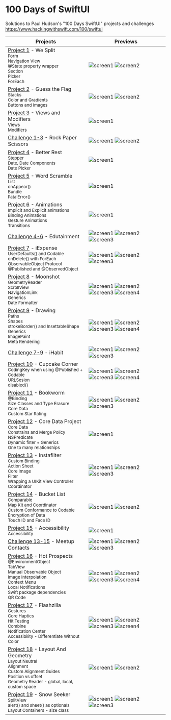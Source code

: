 # 100 Days of SwiftUI

Solutions to Paul Hudson's "100 Days SwiftUI" projects and challenges
https://www.hackingwithswift.com/100/swiftui

Projects | Previews
---|---
[Project 1](01%20WeSplit) - We Split <br/><sub>Form<br/>Navigation View<br/>@State property wrapper<br/>Section<br/>Picker<br/>ForEach</sub> | ![screen1](01%20WeSplit/screenshots/screen1.png) ![screen2](01%20WeSplit/screenshots/screen2.png)|
[Project 2](02%20GuessTheFlag/) - Guess the Flag <br/><sub>Stacks<br/>Color and Gradients<br/>Buttons and Images</sub> | ![screen1](02%20GuessTheFlag/screenshots/screen1.png) ![screen2](02%20GuessTheFlag/screenshots/screen2a.png)|
[Project 3](03%20ViewsAndModifiers) - Views and Modifiers<br/><sub>Views</br>Modifiers</sub> | ![screen1](03%20ViewsAndModifiers/screenshots/screen1.png)
[Challenge 1-3](01-03%20Challenge%20-%20Rock%2CPaper%2CScissors) - Rock Paper Scissors | ![screen1](01-03%20Challenge%20-%20Rock%2CPaper%2CScissors/screenshots/screen1.png) ![screen2](01-03%20Challenge%20-%20Rock%2CPaper%2CScissors/screenshots/screen2.png)
[Project 4](04%20BetterRest) - Better Rest <br/><sub>Stepper<br/>Date, Date Components<br/>Date Picker</sub> | ![screen1](04%20BetterRest/screenshots/screen1.png)
[Project 5](05%20WordScramble) - Word Scramble <br/><sub>List<br/>onAppear()<br/>Bundle<br/>FatalError()</sub> | ![screen1](05%20WordScramble/screenshots/screen1.png)
[Project 6](06%20Animations) - Animations <br/><sub>Implicit and Explicit animations<br/>Binding Animations<br/>Gesture Animations<br/>Transitions</sub> | ![screen1](06%20Animations/screenshots/screen1.png)
[Challenge 4-6](04-06%20Challenge%20-%20Edutainment) - Edutainment | ![screen1](04-06%20Challenge%20-%20Edutainment/screenshots/screen1.png) ![screen2](04-06%20Challenge%20-%20Edutainment/screenshots/screen2.png) ![screen3](04-06%20Challenge%20-%20Edutainment/screenshots/screen3.png)
[Project 7](07%20iExpense) - iExpense <br/><sub>UserDefaults() and Codable<br/>onDelete() with ForEach<br/>ObservableObject Protocol<br/>@Published and @ObservedObject</sub> | ![screen1](07%20iExpense/screenshots/screen1.png) ![screen2](07%20iExpense/screenshots/screen2.png) ![screen3](07%20iExpense/screenshots/screen3.png)
[Project 8](08%20Moonshot) - Moonshot <br/><sub>GeometryReader<br/>ScrollView<br/>NavigationLink<br/>Generics<br/>Date Formatter</sub> | ![screen1](08%20Moonshot/screenshots/screen1.png) ![screen2](08%20Moonshot/screenshots/screen2.png) ![screen3](08%20Moonshot/screenshots/screen3.png) ![screen4](08%20Moonshot/screenshots/screen4.png)
[Project 9](09%20Drawing) - Drawing <br/><sub>Paths<br/>Shapes<br/>strokeBorder() and InsettableShape<br/>Generics<br/>ImagePaint</br>Meta Rendering</sub> | ![screen1](09%20Drawing/screenshots/screen1.png) ![screen2](09%20Drawing/screenshots/screen2.png) ![screen3](09%20Drawing/screenshots/screen3.png) ![screen4](09%20Drawing/screenshots/screen4.png)
[Challenge 7-9](07-09%20Challenge%20-%20iHabit)  - iHabit | ![screen1](07-09%20Challenge%20-%20iHabit/screenshots/screen1.png) ![screen2](07-09%20Challenge%20-%20iHabit/screenshots/screen2.png) ![screen3](07-09%20Challenge%20-%20iHabit/screenshots/screen3.png)
[Project 10](10%20CupcakeCorner) - Cupcake Corner <br/><sub>CodingKey when using @Published + Codable<br/>URLSesion<br/>disabled()</sub> | ![screen1](10%20CupcakeCorner/screenshots/screen1.png) ![screen2](10%20CupcakeCorner/screenshots/screen2.png) ![screen3](10%20CupcakeCorner/screenshots/screen3.png) ![screen4](10%20CupcakeCorner/screenshots/screen4.png)
[Project 11](11%20Bookworm) - Bookworm <br/><sub>@Binding<br/>Size Classes and Type Erasure<br/>Core Data<br/>Custom Star Rating</sub> | ![screen1](11%20Bookworm/screenshots/screen1.png) ![screen2](11%20Bookworm/screenshots/screen2.png) ![screen3](11%20Bookworm/screenshots/screen3.png)
[Project 12](12%20CoreDataProject) - Core Data Project <br/><sub>Core Data<br/>Constrains and Merge Policy<br/>NSPredicate<br/>Dynamic filter + Generics<br/>One to many relationships</sub> | ![screen1](12%20CoreDataProject/screenshots/screen1.png)
[Project 13](13%20Instafilter) - Instafilter <br/><sub>Custom Binding<br/>Action Sheet<br/>Core Image<br/>Filter<br/>Wrapping a UIKit View Controller</br>Coordinator</sub> | ![screen1](13%20Instafilter/screenshots/screen1.png) ![screen2](13%20Instafilter/screenshots/screen2.png) ![screen3](13%20Instafilter/screenshots/screen3.png)
[Project 14](14%20BucketList) - Bucket List <br/><sub>Comparable<br/>Map Kit and Coordinator<br/>Custom Conformance to Codable<br/>Encryption of Data<br/>Touch ID and Face ID</sub> | ![screen1](14%20BucketList/screenshots/screen1.png) ![screen2](14%20BucketList/screenshots/screen2.png)
[Project 15](15%20Accessibility) - Accessibility <br/><sub>Accessibility</sub> | ![screen1](15%20Accessibility/screenshots/screen1.png)
[Challenge 13-15](13-15%20Challenge%20-%20MeetupContacts) - Meetup Contacts  | ![screen1](13-15%20Challenge%20-%20MeetupContacts/screenshots/screen1a.png) ![screen2](13-15%20Challenge%20-%20MeetupContacts/screenshots/screen2a.png) ![screen3](13-15%20Challenge%20-%20MeetupContacts/screenshots/screen3a.png)
[Project 16](16%20HotProspects) - Hot Prospects <br/><sub>@EnvironmentObject<br/>TabView<br/>Manual Observable Object<br/>Image Interpolation<br/>Context Menu<br/>Local Notifications</br>Swift package dependencies</br>QR Code</sub> | ![screen1](16%20HotProspects/screenshots/screen1.png) ![screen2](16%20HotProspects/screenshots/screen2.png) ![screen3](16%20HotProspects/screenshots/screen3.png) ![screen4](16%20HotProspects/screenshots/screen4.png)
[Project 17](17%20Flashzilla) - Flashzilla <br/><sub>Gestures<br/>Core Haptics<br/>Hit Testing<br/>Combine<br/>Notification Center<br/>Accessibility - Differentiate Without Color</sub> | ![screen1](17%20Flashzilla/screenshots/screen1.png) ![screen2](17%20Flashzilla/screenshots/screen2.png) ![screen3](17%20Flashzilla/screenshots/screen3.png) ![screen4](17%20Flashzilla/screenshots/screen4.png)
[Project 18](18%20LayoutAndGeometry) - Layout And Geometry <br/><sub>Layout Neutral<br/>Alignment<br/>Custom Alignment Guides<br/>Position vs offset<br/>Geometry Reader - global, local, custom space</sub> | ![screen1](18%20LayoutAndGeometry/screenshots/screen1.png) ![screen2](18%20LayoutAndGeometry/screenshots/screen2.png)
[Project 19](19%20SnowSeeker) - Snow Seeker <br/><sub>SplitView<br/>alert() and sheet() as optionals<br/>Layout Containers - size class</sub> | ![screen1](19%20SnowSeeker/screenshots/screen1.png) ![screen2](19%20SnowSeeker/screenshots/screen2.png) ![screen3](19%20SnowSeeker/screenshots/screen3.png) 










